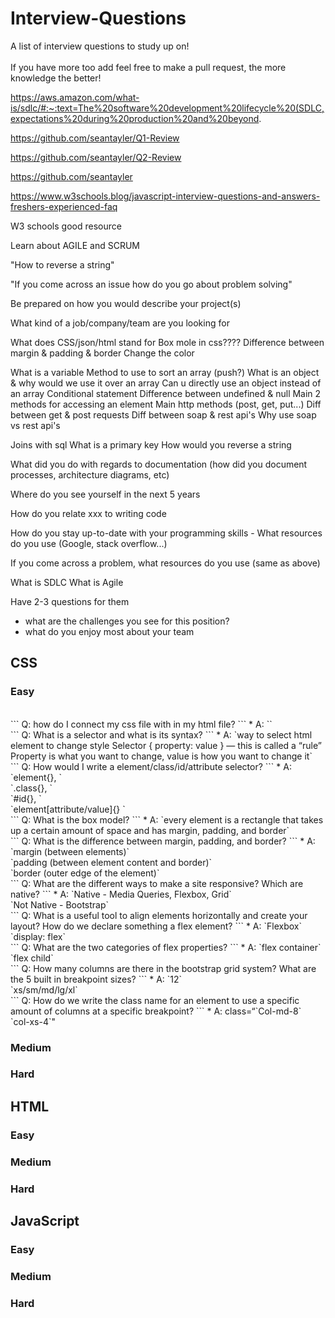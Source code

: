 # Interview-Questions
A list of interview questions to study up on!
<br />
<br />
If you have more too add feel free to make a pull request, the more knowledge the better!


https://aws.amazon.com/what-is/sdlc/#:~:text=The%20software%20development%20lifecycle%20(SDLC,expectations%20during%20production%20and%20beyond.

https://github.com/seantayler/Q1-Review

https://github.com/seantayler/Q2-Review

https://github.com/seantayler

https://www.w3schools.blog/javascript-interview-questions-and-answers-freshers-experienced-faq

W3 schools good resource

Learn about AGILE and SCRUM

"How to reverse a string"

"If you come across an issue how do you go about problem solving"



Be prepared on how you would describe your project(s)

What kind of a job/company/team are you looking for

What does CSS/json/html stand for
Box mole in css????
Difference between margin & padding & border
Change the color

What is a variable
Method to use to sort an array (push?)
What is an object & why would we use it over an array
Can u directly use an object instead of an array
Conditional statement
Difference between undefined & null
Main 2 methods for accessing an element
Main http methods (post, get, put...)
Diff between get & post requests
Diff between soap & rest api's
Why use soap vs rest api's

Joins with sql
What is a primary key
How would you reverse a string

What did you do with regards to documentation (how did you document processes, architecture diagrams, etc)

Where do you see yourself in the next 5 years

How do you relate xxx to writing code

How do you stay up-to-date with your programming skills - What resources do you use (Google, stack overflow...)

If you come across a problem, what resources do you use (same as above)

What is SDLC
What is Agile

Have 2-3 questions for them
- what are the challenges you see for this position?
- what do you enjoy most about your team








## CSS

### Easy
<br />
```
Q: how do I connect my css file with in my html file?
```
* A:  `<link rel=“stylesheet” href=“path” />`

<br />
```
Q: What is a selector and what is its syntax?
```
* A: `way to select html element to change style
Selector { property: value }  — this is called a “rule”
Property is what you want to change, value is how you want to change it`

<br />
```
Q: How would I write a element/class/id/attribute selector?
```
* A: 
`element{}, ` <br />
`.class{}, `<br />
`#id{}, `<br />
`element[attribute/value]{} `

<br />
```
Q: What is the box model?
```
* A: `every element is a rectangle that takes up a certain amount of space and has margin, padding, and border`

<br />
```
Q: What is the difference between margin, padding, and border?
```
* A: `margin (between elements)` <br />`padding (between element content and border)` <br />`border (outer edge of the element)`

<br />
```
Q: What are the different ways to make a site responsive? Which are native?
```
* A: `Native - Media Queries, Flexbox, Grid`<br />
`Not Native - Bootstrap`

<br />
```
Q: What is a useful tool to align elements horizontally and create your layout? How do we declare something a flex element? 
```
* A: `Flexbox` <br />`display: flex`

<br />
```
Q: What are the two categories of flex properties?
```
* A: `flex container` <br />`flex child`

<br />
```
Q: How many columns are there in the bootstrap grid system? What are the 5 built in breakpoint sizes?
```
* A: `12` <br />`xs/sm/md/lg/xl`

<br />
```
Q: How do we write the class name for an element to use a specific amount of columns at a specific breakpoint?
```
* A: class=“`Col-md-8`<br /> `col-xs-4`"

### Medium


### Hard



## HTML

### Easy


### Medium


### Hard



## JavaScript

### Easy


### Medium


### Hard
